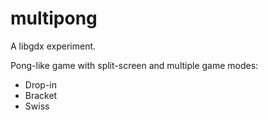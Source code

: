 multipong
=========

A libgdx experiment.

Pong-like game with split-screen and multiple game modes:
* Drop-in
* Bracket
* Swiss
